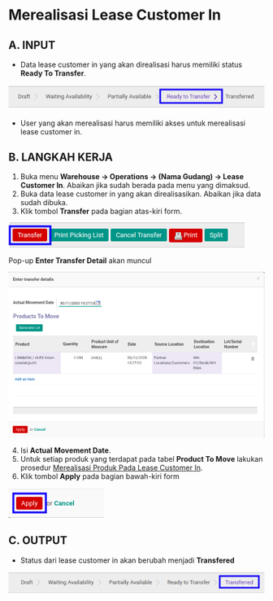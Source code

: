 # Merealisasi Lease Customer In

## A. INPUT

* Data lease customer in yang akan direalisasi harus memiliki status **Ready To Transfer**.

![](../../img/lease-customer-in/status-ready-to-transfer.png)

* User yang akan merealisasi harus memiliki akses untuk merealisasi lease customer in.

## B. LANGKAH KERJA

1. Buka menu **Warehouse -> Operations -> (Nama Gudang) -> Lease Customer In**. Abaikan jika sudah berada pada menu yang dimaksud.
2. Buka data lease customer in yang akan direalisasikan. Abaikan jika data sudah dibuka.
3. Klik tombol **Transfer** pada bagian atas-kiri form.

![](../../img/lease-customer-in/tombol-transfer.png)

Pop-up **Enter Transfer Detail** akan muncul

![](../../img/lease-customer-in/pop-up-enter-transfer-detail.png)

4. Isi **Actual Movement Date**.
5. <a name="l5">Untuk</a> setiap produk yang terdapat pada tabel **Product To Move** lakukan prosedur [Merealisasi Produk Pada Lease Customer In](./transfer-produk.md).
6. Klik tombol **Apply** pada bagian bawah-kiri form

![](../../img/lease-customer-in/tombol-apply-transfer-detail.png)

## C. OUTPUT

* Status dari lease customer in akan berubah menjadi **Transfered**

![](../../img/lease-customer-in/status-transfered.png)
